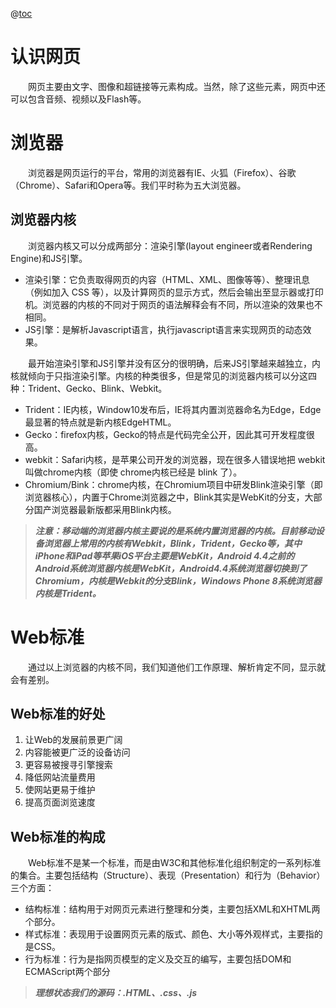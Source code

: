 @[toc](01-开发准备知识)

# 认识网页
&emsp;&emsp;网页主要由文字、图像和超链接等元素构成。当然，除了这些元素，网页中还可以包含音频、视频以及Flash等。

# 浏览器
&emsp;&emsp;浏览器是网页运行的平台，常用的浏览器有IE、火狐（Firefox）、谷歌（Chrome）、Safari和Opera等。我们平时称为五大浏览器。

## 浏览器内核
&emsp;&emsp;浏览器内核又可以分成两部分：渲染引擎(layout engineer或者Rendering Engine)和JS引擎。

+ 渲染引擎：它负责取得网页的内容（HTML、XML、图像等等）、整理讯息（例如加入 CSS 等），以及计算网页的显示方式，然后会输出至显示器或打印机。浏览器的内核的不同对于网页的语法解释会有不同，所以渲染的效果也不相同。
+ JS引擎：是解析Javascript语言，执行javascript语言来实现网页的动态效果。

&emsp;&emsp;最开始渲染引擎和JS引擎并没有区分的很明确，后来JS引擎越来越独立，内核就倾向于只指渲染引擎。内核的种类很多，但是常见的浏览器内核可以分这四种：Trident、Gecko、Blink、Webkit。

+ Trident：IE内核，Window10发布后，IE将其内置浏览器命名为Edge，Edge 最显著的特点就是新内核EdgeHTML。
+ Gecko：firefox内核，Gecko的特点是代码完全公开，因此其可开发程度很高。
+ webkit：Safari内核，是苹果公司开发的浏览器，现在很多人错误地把 webkit叫做chrome内核（即使 chrome内核已经是 blink 了）。
+ Chromium/Bink：chrome内核，在Chromium项目中研发Blink渲染引擎（即浏览器核心），内置于Chrome浏览器之中，Blink其实是WebKit的分支，大部分国产浏览器最新版都采用Blink内核。

> *__注意：移动端的浏览器内核主要说的是系统内置浏览器的内核。目前移动设备浏览器上常用的内核有Webkit，Blink，Trident，Gecko等，其中iPhone和iPad等苹果iOS平台主要是WebKit，Android 4.4之前的Android系统浏览器内核是WebKit，Android4.4系统浏览器切换到了Chromium，内核是Webkit的分支Blink，Windows Phone 8系统浏览器内核是Trident。__*

# Web标准
&emsp;&emsp;通过以上浏览器的内核不同，我们知道他们工作原理、解析肯定不同，显示就会有差别。

## Web标准的好处

1. 让Web的发展前景更广阔 
2. 内容能被更广泛的设备访问
3. 更容易被搜寻引擎搜索
4. 降低网站流量费用
5. 使网站更易于维护
6. 提高页面浏览速度

## Web标准的构成

&emsp;&emsp;Web标准不是某一个标准，而是由W3C和其他标准化组织制定的一系列标准的集合。主要包括结构（Structure）、表现（Presentation）和行为（Behavior）三个方面：

+ 结构标准：结构用于对网页元素进行整理和分类，主要包括XML和XHTML两个部分。
+ 样式标准：表现用于设置网页元素的版式、颜色、大小等外观样式，主要指的是CSS。
+ 行为标准：行为是指网页模型的定义及交互的编写，主要包括DOM和ECMAScript两个部分

> *__理想状态我们的源码：.HTML、.css、.js__*